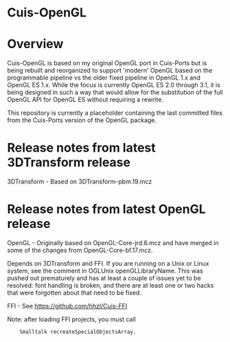 Cuis-OpenGL
===========

# Overview

Cuis-OpenGL is based on my original OpenGL port in Cuis-Ports but is being rebuilt and reorganized to support 'modern' OpenGL based on the programmable pipeline vs the older fixed pipeline in OpenGL 1.x and OpenGL ES 1.x.  While the focus is currently OpenGL ES 2.0 through 3.1, it is being designed in such a way that would allow for the substitution of the full OpenGL API for OpenGL ES without requiring a rewrite.

This repository is currently a placeholder containing the last committed files from the Cuis-Ports version of the OpenGL package.

# Release notes from latest 3DTransform release

3DTransform - Based on 3DTransform-pbm.19.mcz

# Release notes from latest OpenGL release

OpenGL - Originally based on OpenGL-Core-jrd.6.mcz and have merged in some of the changes from OpenGL-Core-bf.17.mcz.

Depends on 3DTransform and FFI.  If you are running on a Unix or Linux system, see the comment in OGLUnix openGLLibraryName. This was pushed out prematurely and has at least a couple of issues yet to be resolved: font handling is broken, and there are at least one or two hacks that were forgotten about that need to be fixed.

FFI - See https://github.com/hhzl/Cuis-FFI

Note: after loading FFI projects, you must call

        Smalltalk recreateSpecialObjectsArray.

